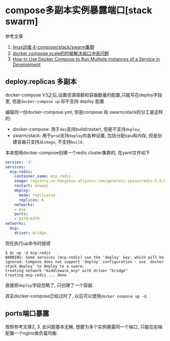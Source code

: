 # compose多副本实例暴露端口[stack swarm]

参考文章

1. [linux运维 4-compose/stack/swarm集群](https://www.kancloud.cn/noahs/linux/1116267)
2. [docker compose scale的时候解决端口冲突问题](https://blog.csdn.net/wangmarkqi/article/details/101155592)
3. [How to Use Docker Compose to Run Multiple Instances of a Service in Development](https://pspdfkit.com/blog/2018/how-to-use-docker-compose-to-run-multiple-instances-of-a-service-in-development/)

## deploy.replicas 多副本

docker-compose V3之后,设置资源限额和容器数量的配置,只能写在deploy字段里, 但是`docker-compose up` 却不支持 deploy 配置

编辑同一份docker-compose.yml, 但是compose 和 swarm/stack的分工是这样的:

- docker-compose: 用于`dev`支持build/restart, 但是不支持`deploy`;
- swarm/stack: 用于`prod`支持`deploy`的各种设置, 包括分配cpu和内存, 但是创建容器只支持从`image`, 不支持`build`.

本来想用docker-compose创建一个redis cluster集群的, 在yaml文件如下

```yaml
version: '3'
services:
  mcp-redis:
    container_name: mcp-redis
    image: registry.cn-hangzhou.aliyuncs.com/generals-space/redis:5.0.8.1
    restart: always
    deploy:
      mode: replicated
      replicas: 6
    networks:
    - mcp
    ports:
    - 6379:6379
networks:
  mcp:
    driver: bridge
```

但在执行up命令时报错

```console
$ dc up -d mcp-redis
WARNING: Some services (mcp-redis) use the 'deploy' key, which will be ignored. Compose does not support 'deploy' configuration - use `docker stack deploy` to deploy to a swarm.
Creating network "middleware_mcp" with driver "bridge"
Creating mcp-redis ... done
```

直接把`deploy`字段忽略了, 只创建了一个容器.

其实docker-compose已经过时了, 以后可以使用`docker compose up -d`.

## ports端口暴露

按照参考文章2, 3, 此问题基本无解, 想要为多个实例暴露同一个端口, 只能在前端配置一个nginx做负载均衡.
